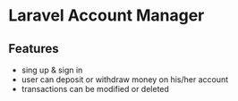 # Laravel Account Manager

## Features
- sing up & sign in
- user can deposit or withdraw money on his/her account
- transactions can be modified or deleted
